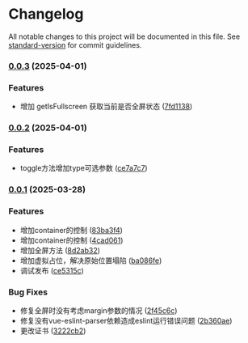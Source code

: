 # Changelog

All notable changes to this project will be documented in this file. See [standard-version](https://github.com/conventional-changelog/standard-version) for commit guidelines.

### [0.0.3](https://github.com/cdxxiaomao/fullscreen-element/compare/v0.0.2...v0.0.3) (2025-04-01)


### Features

* 增加 getIsFullscreen 获取当前是否全屏状态 ([7fd1138](https://github.com/cdxxiaomao/fullscreen-element/commit/7fd113853a617531fd2e0f674cd9183fd7867f9e))

### [0.0.2](https://github.com/cdxxiaomao/fullscreen-element/compare/v0.0.1...v0.0.2) (2025-04-01)


### Features

* toggle方法增加type可选参数 ([ce7a7c7](https://github.com/cdxxiaomao/fullscreen-element/commit/ce7a7c7b5c4833cefdd4c727dd682bde4866dcbf))

### [0.0.1](https://github.com/cdxxiaomao/fullscreen-element/compare/v1.0.0...v0.0.1) (2025-03-28)


### Features

* 增加container的控制 ([83ba3f4](https://github.com/cdxxiaomao/fullscreen-element/commit/83ba3f45ff42bfc0e78eb9558490826e3251ec72))
* 增加container的控制 ([4cad061](https://github.com/cdxxiaomao/fullscreen-element/commit/4cad0615a4d59a74bfa45427dc1e1f6f1bf05c61))
* 增加全屏方法 ([8d2ab32](https://github.com/cdxxiaomao/fullscreen-element/commit/8d2ab32f0346271c2a3bbcd7bec4c5c25a3cbf60))
* 增加虚拟占位，解决原始位置塌陷 ([ba086fe](https://github.com/cdxxiaomao/fullscreen-element/commit/ba086fe2c94082b63c3ca801b08ecfcf06dc2fda))
* 调试发布 ([ce5315c](https://github.com/cdxxiaomao/fullscreen-element/commit/ce5315c52468421fc6639044aacdb477c71bea4f))


### Bug Fixes

* 修复全屏时没有考虑margin参数的情况 ([2f45c6c](https://github.com/cdxxiaomao/fullscreen-element/commit/2f45c6cc19be63430b3af5a5c41171a8d6784862))
* 修复没有vue-eslint-parser依赖造成eslint运行错误问题 ([2b360ae](https://github.com/cdxxiaomao/fullscreen-element/commit/2b360aebb991d7504947110692659aa2e1c5228a))
* 更改证书 ([3222cb2](https://github.com/cdxxiaomao/fullscreen-element/commit/3222cb2789868d24405d3c1323ee942783ed83b6))
